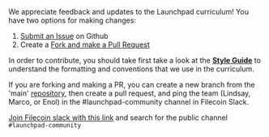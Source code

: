 We appreciate feedback and updates to the Launchpad curriculum! You have two options for making changes:
1. [Submit an Issue](https://github.com/protocol/launchpad/issues) on Github
2. Create a [Fork and make a Pull Request](https://docs.github.com/en/pull-requests/collaborating-with-pull-requests/proposing-changes-to-your-work-with-pull-requests/creating-a-pull-request-from-a-fork)

In order to contribute, you should take first take a look at the **[Style Guide](https://github.com/protocol/launchpad/blob/main/STYLE-GUIDE.md)** to understand the formatting and conventions that we use in the curriculum.

If you are forking and making a PR, you can create a new branch from the 'main' [repository](https://github.com/protocol/launchpad/tree/main), then create a pull request, and ping the team (Lindsay, Marco, or Enol) in the #launchpad-community channel in Filecoin Slack.

[Join Filecoin slack with this link](https://filecoin.io/slack) and search for the public channel `#launchpad-community`
